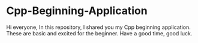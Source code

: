 # Cpp-Beginning-Application

Hi everyone, 
In this repository, I shared you my Cpp beginning application. These are basic and excited for the beginner. 
Have a good time, good luck.

